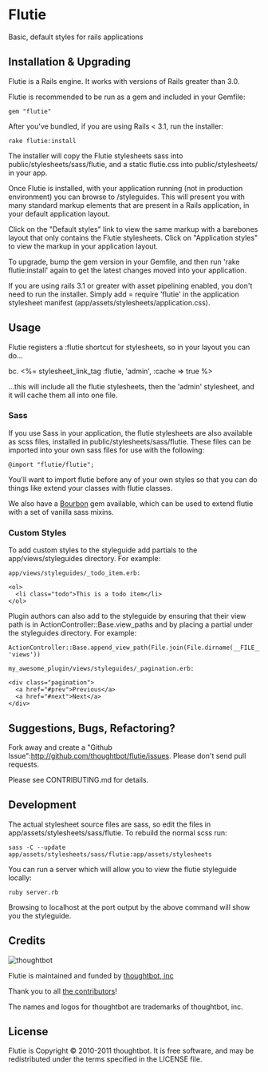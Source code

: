 Flutie
======

Basic, default styles for rails applications

Installation & Upgrading
------------------------

Flutie is a Rails engine. It works with versions of Rails greater than 3.0.

Flutie is recommended to be run as a gem and included in your Gemfile:

    gem "flutie"

After you've bundled, if you are using Rails < 3.1, run the installer:

    rake flutie:install

The installer will copy the Flutie stylesheets sass into public/stylesheets/sass/flutie, and a static flutie.css into public/stylesheets/ in your app.

Once Flutie is installed, with your application running (not in production environment) you can browse to /styleguides.  This will present you with many standard markup elements that are present in a Rails application, in your default application layout.

Click on the "Default styles" link to view the same markup with a barebones layout that only contains the Flutie stylesheets. Click on "Application styles" to view the markup in your application layout.

To upgrade, bump the gem version in your Gemfile, and then run 'rake flutie:install' again to get the latest changes moved into your application.

If you are using rails 3.1 or greater with asset pipelining enabled, you don't need to run the installer.  Simply add
    = require 'flutie'
in the application stylesheet manifest (app/assets/stylesheets/application.css).

Usage
-----

Flutie registers a :flutie shortcut for stylesheets, so in your layout you can do...

bc. <%= stylesheet_link_tag :flutie, 'admin', :cache => true %>

...this will include all the flutie stylesheets, then the 'admin' stylesheet, and it will cache them all into one file.

### Sass

If you use Sass in your application, the flutie stylesheets are also available as scss files, installed in public/stylesheets/sass/flutie.  These files can be imported into your own sass files for use with the following:

    @import "flutie/flutie";

You'll want to import flutie before any of your own styles so that you can do things like extend your classes with flutie classes.

We also have a [Bourbon](https://github.com/thoughtbot/bourbon) gem available, which can be used to extend flutie with a set of vanilla sass mixins.

### Custom Styles

To add custom styles to the styleguide add partials to the app/views/styleguides directory. For example:

    app/views/styleguides/_todo_item.erb:

    <ol>
      <li class="todo">This is a todo item</li>
    </ol>

Plugin authors can also add to the styleguide by ensuring that their view path is in ActionController::Base.view_paths and by placing a partial under the styleguides directory. For example:

    ActionController::Base.append_view_path(File.join(File.dirname(__FILE__), 'views'))

    my_awesome_plugin/views/styleguides/_pagination.erb:

    <div class="pagination">
      <a href="#prev">Previous</a>
      <a href="#next">Next</a>
    </div>

Suggestions, Bugs, Refactoring?
-------------------------------

Fork away and create a "Github Issue":http://github.com/thoughtbot/flutie/issues. Please don't send pull requests.

Please see CONTRIBUTING.md for details.

Development
-----------

The actual stylesheet source files are sass, so edit the files in app/assets/stylesheets/sass/flutie.
To rebuild the normal scss run:

    sass -C --update app/assets/stylesheets/sass/flutie:app/assets/stylesheets

You can run a server which will allow you to view the flutie styleguide locally:

    ruby server.rb

Browsing to localhost at the port output by the above command will show you the styleguide.

Credits
-------

![thoughtbot](http://thoughtbot.com/images/tm/logo.png)

Flutie is maintained and funded by [thoughtbot, inc](http://thoughtbot.com/community)

Thank you to all [the contributors](https://github.com/thoughtbot/flutie/contributors)!

The names and logos for thoughtbot are trademarks of thoughtbot, inc.

License
-------

Flutie is Copyright © 2010-2011 thoughtbot. It is free software, and may be redistributed under the terms specified in the LICENSE file.

